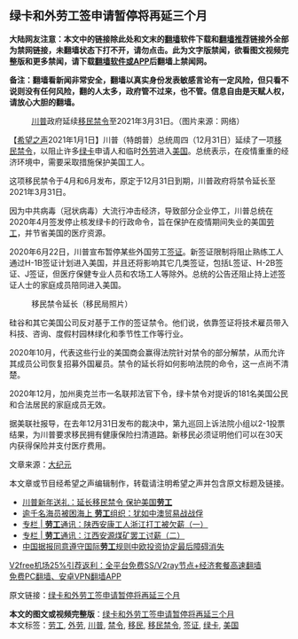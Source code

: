  <h2>绿卡和外劳工签申请暂停将再延三个月</h2> <p class="notice"><b>大陆网友注意：本文中的链接除此处和文末的<a href="https://github.com/bannedbook/fanqiang" >翻墙</a>软件下载和<a href="https://github.com/killgcd/justmysocks/blob/master/README.md">翻墙推荐</a>链接外全部为禁网链接，未翻墙状态下打不开，请勿点击。此为文字版禁闻，欲看图文视频完整版和更多禁闻，请下载<a href="https://github.com/bannedbook/fanqiang">翻墙软件或APP</a>后翻墙上禁闻网。</p><p>备注：翻墙看新闻非常安全，翻墙以真实身份发表敏感言论有一定风险，但只看不说则没有任何风险，翻的人太多，政府管不过来，也不管。信息自由是天赋人权，请放心大胆的翻墙。</b></p>  <div class="entry"> <figure> <p><figcaption><a href="https://www.bannedbook.org/bnews/tag/%e5%b7%9d%e6%99%ae/" class="st_tag internal_tag" rel="tag" title="标签 川普 下的日志">川普</a>政府延续<a href="https://www.bannedbook.org/bnews/tag/%E7%A7%BB%E6%B0%91%E7%A6%81%E4%BB%A4/" class="st_tag internal_tag" rel="tag" title="标签 移民禁令 下的日志">移民禁令</a>至2021年3月31日。（图片来源：网络）</figcaption></figure> <p>【<span class='wp_keywordlink_affiliate'><a href="https://www.soundofhope.org" title="希望之声" target="_blank">希望之声</a></span>2021年1月1日】川普（特朗普）总统周四（12月31日）延续了一项<a href="https://www.bannedbook.org/bnews/tag/%e7%a7%bb%e6%b0%91/" class="st_tag internal_tag" rel="tag" title="标签 移民 下的日志">移民</a><a href="https://www.bannedbook.org/bnews/tag/%E7%A6%81%E4%BB%A4/" class="st_tag internal_tag" rel="tag" title="标签 禁令 下的日志">禁令</a>，以阻止许多<a href="https://www.bannedbook.org/bnews/tag/%e7%bb%bf%e5%8d%a1/" class="st_tag internal_tag" rel="tag" title="标签 绿卡 下的日志">绿卡</a>申请人和临时<a href="https://www.bannedbook.org/bnews/tag/%E5%A4%96%E5%8A%B3/" class="st_tag internal_tag" rel="tag" title="标签 外劳 下的日志">外劳</a>进入<a href="https://www.bannedbook.org/bnews/tag/%e7%be%8e%e5%9b%bd/" class="st_tag internal_tag" rel="tag" title="标签 美国 下的日志">美国</a>。总统表示，在疫情重重的经济环境中，需要采取措施保护美国工人。</p> <p>这项移民禁令于4月和6月发布，原定于12月31日到期，川普政府将禁令延长至2021年3月31日。</p> <p>因为中共病毒（冠状病毒）大流行冲击经济，导致部分企业停工，川普总统在2020年4月签发停止核发绿卡的行政命令，旨在保护在疫情期间失业的美国<a href="https://www.bannedbook.org/bnews/tag/%E5%8A%B3%E5%B7%A5/" class="st_tag internal_tag" rel="tag" title="标签 劳工 下的日志">劳工</a>，并节省美国的医疗资源。</p>  <p>2020年6月22日，川普宣布暂停某些外国劳工<a href="https://www.bannedbook.org/bnews/tag/%e7%ad%be%e8%af%81/" class="st_tag internal_tag" rel="tag" title="标签 签证 下的日志">签证</a>。新签证限制将阻止熟练工人通过H-1B签证计划进入美国，并且还将影响其它几类签证，包括L签证、H-2B签证、J签证，但医疗保健专业人员和农场工人等除外。总统的公告还阻止持上述签证人士的家庭成员陪同进入美国。</p> <figure><figcaption>移民禁令延长（移民局照片）</figcaption></figure> <p>硅谷和其它美国公司反对基于工作的签证禁令。他们说，依靠签证将技术雇员带入科技、咨询、度假村园林绿化和季节性工作等行业。</p> <p>2020年10月，代表这些行业的美国商会赢得法院针对禁令的部分解禁，从而允许其成员公司恢复招募外国雇员。禁令的延长将如何影响法院的命令，这一点尚不清楚。</p>  <p>2020年12月，加州奥克兰市一名联邦法官下令，绿卡禁令对提诉的181名美国公民和合法居民的家庭成员无效。</p> <p>据美联社报导，在去年12月31日发布的裁决中，第九巡回上诉法院小组以2-1投票结果，为川普要求移民拥有健康保险扫清道路。新移民必须证明他们可以在30天内获得保险并支付医疗费用。</p> <p>文章来源：<span class='wp_keywordlink_affiliate'><a href="http://www.epochtimes.com/" title="大纪元" target="_blank">大纪元</a></span></p>  <p>本文章或节目经希望之声编辑制作，转载请注明希望之声并包含原文标题及链接。</p> <ul class='op-related-articles' title='相关阅读'> <li><a href='https://www.bannedbook.org/bnews/comments/20210102/1459372.html' target='_blank'>川普新年送礼：延长移民禁令 保护美国<b>劳工</b></a></li> <li><a href='https://www.bannedbook.org/bnews/headline/20201231/1458675.html' target='_blank'>逾千名海员被困海上 <b>劳工</b>组织：犹如中澳贸易战战俘</a></li> <li><a href='https://www.bannedbook.org/bnews/ssgc/20201231/1458066.html' target='_blank'>专栏 | <b>劳工</b>通讯：陕西安康工人浙江打工被欠薪（一）</a></li> <li><a href='https://www.bannedbook.org/bnews/ssgc/20201231/1458065.html' target='_blank'>专栏 | <b>劳工</b>通讯：江西安源煤矿罢工讨薪（二）</a></li> <li><a href='https://www.bannedbook.org/bnews/baitai/20201229/1457239.html' target='_blank'>中国据报同意遵守国际<b>劳工</b>规则中欧投资协定最后障碍消失</a></li> </ul> <p class="texttj"> <a href="https://github.com/bannedbook/fanqiang/wiki/V2ray%E6%9C%BA%E5%9C%BA" target="_blank">V2free机场25%引荐返利：全平台免费SS/V2ray节点+经济套餐高速翻墙</a><br/> <a href="https://github.com/bannedbook/fanqiang/wiki/%E7%A6%81%E9%97%BB%E7%BD%91%E5%AE%89%E5%8D%93%E7%BF%BB%E5%A2%99%E6%96%B0%E9%97%BBAPP" target="_blank">免费PC翻墙、安卓VPN翻墙APP</a></p><p>原文链接：<a class="src_link"  href="https://www.soundofhope.org/post/459542" target="_blank">绿卡和外劳工签申请暂停将再延三个月</a></p><a name='sharetosocial'></a>       <div><b>本文的图文或视频完整版</b>：<a href='https://www.bannedbook.org/bnews/comments/20210102/1459499.html'>绿卡和外劳工签申请暂停将再延三个月</a></div>  </div><!--END ENTRY--> <div class="postfooter"> <div>本文标签：<a href="https://www.bannedbook.org/bnews/tag/%E5%8A%B3%E5%B7%A5/" rel="tag">劳工</a>, <a href="https://www.bannedbook.org/bnews/tag/%E5%A4%96%E5%8A%B3/" rel="tag">外劳</a>, <a href="https://www.bannedbook.org/bnews/tag/%e5%b7%9d%e6%99%ae/" rel="tag">川普</a>, <a href="https://www.bannedbook.org/bnews/tag/%E7%A6%81%E4%BB%A4/" rel="tag">禁令</a>, <a href="https://www.bannedbook.org/bnews/tag/%e7%a7%bb%e6%b0%91/" rel="tag">移民</a>, <a href="https://www.bannedbook.org/bnews/tag/%E7%A7%BB%E6%B0%91%E7%A6%81%E4%BB%A4/" rel="tag">移民禁令</a>, <a href="https://www.bannedbook.org/bnews/tag/%e7%ad%be%e8%af%81/" rel="tag">签证</a>, <a href="https://www.bannedbook.org/bnews/tag/%e7%bb%bf%e5%8d%a1/" rel="tag">绿卡</a>, <a href="https://www.bannedbook.org/bnews/tag/%e7%be%8e%e5%9b%bd/" rel="tag">美国</a></div>  </div><!--END POSTFOOTER--> 